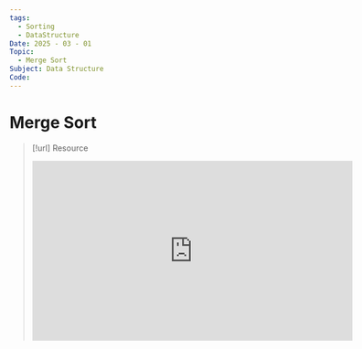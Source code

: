 ```yaml
---
tags:
  - Sorting
  - DataStructure
Date: 2025 - 03 - 01
Topic:
  - Merge Sort
Subject: Data Structure
Code:
---
```

# Merge Sort

> [!url] Resource
> <iframe width="560" height="315" src="https://www.youtube.com/embed/ogjf7ORKfd8?si=HK5FA2tmqJPPIYVH" title="YouTube video player" frameborder="0" allow="accelerometer; autoplay; clipboard-write; encrypted-media; gyroscope; picture-in-picture; web-share" referrerpolicy="strict-origin-when-cross-origin" allowfullscreen></iframe>

